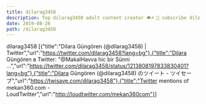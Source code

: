 ```yaml
---
title: dilarag3458
description: Top dilarag3458 adult content creator 👁♐️ 👑 subscribe dilarag3458 to my porn site below IG dilarag3458
date: 2019-08-26
path: /dilarag3458
---
```


dilarag3458
[{"title":"Dilara Güngören (@dilarag3458) | Twitter","url":"https://twitter.com/dilarag3458?lang=bg"},{"title":"Dilara Güngören в Twitter: \"@MakalHavva hic bir Sünni ...","url":"https://twitter.com/dilarag3458/status/1213808197833830401?lang=bg"},{"title":"Dilara Güngören (@dilarag3458) のツイート - ツイセーブ","url":"https://twisave.com/dilarag3458"},{"title":"Twitter mentions of mekan360.com - LoudTwitter","url":"http://loudtwitter.com/mekan360com"}]

